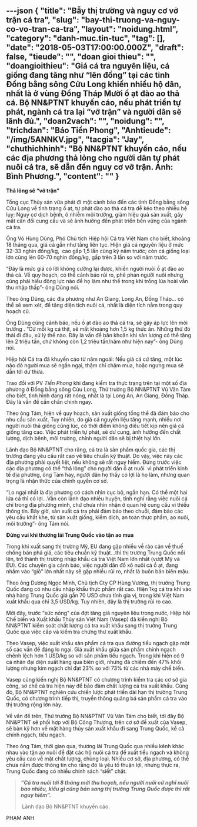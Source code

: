 ---json
{
    "title": "Bẫy thị trường và nguy cơ vỡ trận cá tra",
    "slug": "bay-thi-truong-va-nguy-co-vo-tran-ca-tra",
    "layout": "noidung.html",
    "category": "danh-muc.tin-tuc",
    "tag": [],
    "date": "2018-05-03T17:00:00.000Z",
    "draft": false,
    "tieude": "",
    "doan gioi thieu": "",
    "doangioithieu": "Giá cá tra nguyên liệu, cá giống đang tăng như “lên đồng” tại các tỉnh Đồng bằng sông Cửu Long khiến nhiều hộ dân, nhất là ở vùng Đồng Tháp Mười ồ ạt đào ao thả cá. Bộ NN&PTNT khuyến cáo, nếu phát triển tự phát, ngành cá tra lại “vỡ trận” và người dân sẽ lãnh đủ.",
    "doan2vach": "",
    "noidung": "",
    "trichdan": "Báo Tiền Phong",
    "Anhtieude": "/img/5ANNKV.jpg",
    "tacgia": "Jay",
    "chuthichhinh": "Bộ NN&PTNT khuyến cáo, nếu các địa phương thả lỏng cho người dân tự phát nuôi cá tra, sẽ dẫn đến nguy cơ vỡ trận. Ảnh: Bình Phương.",
    "__content__": ""
}
---
<p><span style="font-size:14px"><strong>Thả lỏng sẽ &ldquo;vỡ trận&rdquo;</strong></span></p>

<p><span style="font-size:14px">Tổng cục Thủy sản vừa ph&aacute;t đi một cảnh b&aacute;o đến c&aacute;c tỉnh Đồng bằng s&ocirc;ng Cửu Long về t&igrave;nh trạng ồ ạt, tự ph&aacute;t đ&agrave;o ao thả c&aacute; tra dễ k&eacute;o theo nhiều hệ lụy:&nbsp;Nguy cơ dịch bệnh, &ocirc; nhiễm m&ocirc;i trường, giảm hiệu quả sản xuất, g&acirc;y mất c&acirc;n đối cung cầu v&agrave; sẽ ảnh hưởng đến ph&aacute;t triển bền vững của ng&agrave;nh c&aacute; tra.</span></p>

<p><span style="font-size:14px">&Ocirc;ng V&otilde; H&ugrave;ng Dũng, Ph&oacute; Chủ tịch Hiệp hội C&aacute; tra Việt Nam cho biết, khoảng 18 th&aacute;ng qua, gi&aacute; c&aacute; gần như tăng li&ecirc;n tục. Hiện gi&aacute; c&aacute; nguy&ecirc;n liệu ở mức 32-33 ngh&igrave;n đồng/kg,&nbsp; cao gấp 1,5 lần c&ugrave;ng kỳ năm trước; c&ograve;n c&aacute; giống loại lớn cũng l&ecirc;n 60-70 ngh&igrave;n đồng/kg, gấp tr&ecirc;n 3 lần so với năm trước.</span></p>

<p><span style="font-size:14px">&ldquo;Đ&acirc;y l&agrave; mức gi&aacute; c&oacute; lời kh&ocirc;ng cưỡng lại được, khiến người nu&ocirc;i ồ ạt đ&agrave;o ao thả c&aacute;. Về quy hoạch, c&oacute; thể cảnh b&aacute;o rủi ro, ph&ecirc; ph&aacute;n người nu&ocirc;i nhưng cũng phải hiểu động lực n&agrave;o để họ l&agrave;m như thế trong khi trồng l&uacute;a ho&agrave;i vẫn thu nhập thấp&rdquo;- &ocirc;ng Dũng n&oacute;i.</span></p>

<p><span style="font-size:14px">Theo &ocirc;ng Dũng, c&aacute;c địa phương như An Giang, Long An, Đồng Th&aacute;p&hellip; c&oacute; thể sẽ xem x&eacute;t, để tăng diện t&iacute;ch nu&ocirc;i c&aacute;, nhất l&agrave; diện t&iacute;ch nằm trong quy hoạch cũ.</span></p>

<p><span style="font-size:14px">&Ocirc;ng Dũng cũng cảnh b&aacute;o, nếu ồ ạt đ&agrave;o ao thả c&aacute; tra, sẽ g&acirc;y &aacute;p lực l&ecirc;n m&ocirc;i trường . &ldquo;Cứ mỗi kg c&aacute; thịt, sẽ mất khoảng hơn 1,5 kg thức ăn. Những thứ đ&oacute; thải đi đ&acirc;u, xử l&yacute; thế n&agrave;o. Đ&acirc;y l&agrave; vấn đề băn khoăn khi sản lượng c&oacute; thể tăng l&ecirc;n 2 triệu tấn, chứ kh&ocirc;ng c&ograve;n 1,2 triệu tấn/năm như hiện nay&rdquo;- &ocirc;ng Dũng n&oacute;i.</span></p>

<p><span style="font-size:14px">Hiệp hội C&aacute; tra đ&atilde; khuyến c&aacute;o từ năm ngo&aacute;i: Nếu gi&aacute; c&aacute; cứ tăng, một l&uacute;c n&agrave;o đ&oacute; người mua sẽ ngần ngại, thậm ch&iacute; chậm mua, hoặc ngưng mua sẽ dẫn tới dư thừa.</span></p>

<p><span style="font-size:14px">Trao đổi với PV&nbsp;<em>Tiền Phong</em>&nbsp;khi đang kiểm tra thực trạng tr&ecirc;n tại một số địa phương ở Đồng bằng s&ocirc;ng Cửu Long, Thứ trưởng Bộ NN&amp;PTNT Vũ Văn T&aacute;m cho biết, t&igrave;nh h&igrave;nh đang rất n&oacute;ng, nhất l&agrave; tại Long An, An Giang, Đồng Th&aacute;p. Đ&acirc;y l&agrave; vấn đề cần chấn chỉnh ngay.</span></p>

<p><span style="font-size:14px">Theo &ocirc;ng T&aacute;m, hiện về quy hoạch, sản xuất giống tổng thể đ&atilde; đảm bảo cho nhu cầu sản xuất. Tuy nhi&ecirc;n, do gi&aacute; c&aacute; nguy&ecirc;n liệu tăng mạnh, nhiều nơi người nu&ocirc;i thả giống c&ugrave;ng l&uacute;c, c&oacute; thời điểm kh&ocirc;ng điều tiết kịp n&ecirc;n gi&aacute; c&aacute; giống tăng cao. Việc ph&aacute;t triển tự ph&aacute;t, sẽ dư cung, ảnh hưởng đến chất lượng, dịch bệnh, m&ocirc;i trường, ch&iacute;nh người d&acirc;n sẽ bị thiệt hại lớn.</span></p>

<p><span style="font-size:14px">L&atilde;nh đạo Bộ NN&amp;PTNT cho rằng, c&aacute; tra l&agrave; sản phẩm quốc gia, c&aacute;c thị trường đang y&ecirc;u cầu rất cao về ti&ecirc;u chuẩn kỹ thuật. Do vậy, việc n&agrave;y c&aacute;c địa phương phải quyết liệt, nếu kh&ocirc;ng sẽ rất nguy hiểm. Đứng trước việc c&aacute;c địa phương c&oacute; thể &ldquo;thả lỏng&rdquo; cho người d&acirc;n ồ ạt nu&ocirc;i &nbsp;v&igrave; ph&aacute;t triển kinh tế địa phương, &ocirc;ng T&aacute;m hay, người d&acirc;n họ thấy c&oacute; lợi l&agrave; họ l&agrave;m, nhưng quan trọng l&agrave; nhận thức của ch&iacute;nh quyền cơ sở.</span></p>

<p><span style="font-size:14px">&ldquo;Lo ngại nhất l&agrave; địa phương c&oacute; c&aacute;ch nh&igrave;n cục bộ, ngắn hạn. C&oacute; thể một hai lứa c&aacute; th&igrave; c&oacute; lợi&hellip;Vẫn c&ograve;n l&atilde;nh đạo nhiều huyện, tỉnh nghĩ rằng việc nu&ocirc;i c&aacute; chỉ trong địa phương m&igrave;nh, chứ chưa nh&igrave;n nhận ở quan hệ cung cầu v&igrave; thiếu th&ocirc;ng tin. B&acirc;y giờ, sản xuất c&aacute; tra phải đảm bảo theo chuỗi, đảm bảo c&aacute;c y&ecirc;u cầu khắt khe, từ sản xuất giống, kiểm dịch, an to&agrave;n thực phẩm, ao nu&ocirc;i, m&ocirc;i trường&rdquo;- &ocirc;ng T&aacute;m n&oacute;i.</span></p>

<p><span style="font-size:14px"><strong>Đừng vui khi&nbsp;</strong><strong>thương l&aacute;i Trung Quốc v&agrave;o tận ao mua</strong></span></p>

<p><span style="font-size:14px">Trong khi xuất sang thị trường Mỹ, EU đang gặp nhiều về r&agrave;o cản về thuế chống b&aacute;n ph&aacute; gi&aacute;, c&aacute;c ti&ecirc;u chuẩn kỹ thuật&hellip;th&igrave; thị trường Trung Quốc nổi l&ecirc;n, trở th&agrave;nh thị trường nhập khẩu c&aacute; tra Việt Nam lớn nhất (vượt Mỹ v&agrave; EU). C&aacute;c chuy&ecirc;n gia cảnh b&aacute;o, việc người d&acirc;n đổ x&ocirc; nu&ocirc;i c&aacute; ồ ạt, đang nhắm v&agrave;o &ldquo;giỏ&rdquo; lớn nhất n&agrave;y sẽ gặp nhiều rủi ro, nhất l&agrave; bu&ocirc;n b&aacute;n bi&ecirc;n mậu.</span></p>

<p><span style="font-size:14px">Theo&nbsp;&ocirc;ng Dương Ngọc Minh, Chủ tịch Cty CP H&ugrave;ng Vương, thị trường Trung Quốc đang c&oacute; nhu cầu nhập khẩu thực phẩm rất cao. Hiện 1kg c&aacute; tra khi v&agrave;o nh&agrave; h&agrave;ng Trung Quốc gi&aacute; gần 70 USD chưa t&iacute;nh gia vị, trong khi Việt Nam xuất khẩu qua chỉ 3,5 USD/kg. Tuy nhi&ecirc;n, đ&acirc;y l&agrave; thị trường rủi ro cao.</span></p>

<p><span style="font-size:14px">Mới đ&acirc;y, trước &ldquo;sức n&oacute;ng&rdquo; của đợt tăng gi&aacute; nguy&ecirc;n liệu trong nước, Hiệp hội Chế biến v&agrave; Xuất khẩu Thủy sản Việt Nam (Vasep) đ&atilde; kiến nghị Bộ NN&amp;PTNT kiểm so&aacute;t chất lượng c&aacute; tra xuất khẩu sang thị trường Trung Quốc qua việc cấp v&agrave; kiểm tra chứng thư xuất khẩu.</span></p>

<p><span style="font-size:14px">Theo Vasep, việc xuất khẩu sản phẩm c&aacute; tra qua đường tiểu ngạch gặp một số c&aacute;c vấn đề đ&aacute;ng lo ngại. Gi&aacute; xuất khẩu giữa sản phẩm ch&iacute;nh ngạch ch&ecirc;nh lệch hơn 1 USD/kg so với sản phẩm tiểu ngạch. Trong khi hiện c&oacute; 9 c&aacute; nh&acirc;n đại diện xuất h&agrave;ng qua bi&ecirc;n giới, nhưng đ&atilde; chiếm đến 47% khối lượng nhưng kim ngạch chỉ đạt 23% so với 73% từ c&aacute;c nh&agrave; m&aacute;y chế biến.</span></p>

<p><span style="font-size:14px">Vasep cũng kiến nghị Bộ NN&amp;PTNT c&oacute; chương tr&igrave;nh kiểm tra c&aacute;c cơ sở gia c&ocirc;ng, sơ chế c&aacute; tra hiện nay để bảo đảm chất lượng c&aacute; tra xuất khẩu. C&ugrave;ng đ&oacute;, Bộ NN&amp;PTNT nghi&ecirc;n cứu chiến lược ph&aacute;t triển d&agrave;i hạn thị trường Trung Quốc, c&oacute; chương tr&igrave;nh tiếp thị, truyền th&ocirc;ng quảng b&aacute; sản phẩm c&aacute; tra v&agrave;o thị trường rộng lớn n&agrave;y.</span></p>

<p><span style="font-size:14px">Về vấn đề tr&ecirc;n, Thứ trưởng Bộ NN&amp;PTNT Vũ Văn T&aacute;m cho biết, tới đ&acirc;y Bộ NN&amp;PTNT sẽ phối hợp với Bộ C&ocirc;ng Thương, tr&ecirc;n cơ sở đề xuất của Vasep, sẽ b&agrave;n kỹ hơn về mặt h&agrave;ng thủy sản xuất khẩu đi sang Trung Quốc, kể cả ch&iacute;nh ngạch, tiểu ngạch.</span></p>

<p><span style="font-size:14px">Theo &ocirc;ng T&aacute;m, thời gian qua, thương l&aacute;i Trung Quốc qua nhiều k&ecirc;nh kh&aacute;c nhau v&agrave;o tận ao nu&ocirc;i để đặt c&aacute;c hộ nu&ocirc;i c&aacute; tra để xuất tiểu ngạch v&agrave; kh&ocirc;ng y&ecirc;u cầu cao về mặt chất lượng, chủng loại. Nhiều cơ sở, địa phương, c&oacute; thể chưa nắm được th&ocirc;ng tin cho rằng đ&oacute; l&agrave; yếu tố thuận lợi, nhưng thực ra, Trung Quốc đang c&oacute; nhiều ch&iacute;nh s&aacute;ch &ldquo;siết&rdquo; chặt.</span></p>

<blockquote>
<p><span style="font-size:14px"><strong><em>&ldquo;C&aacute; tra nu&ocirc;i tới 8 th&aacute;ng mới thu hoạch, nếu người nu&ocirc;i cứ nghĩ nu&ocirc;i bao nhi&ecirc;u, kiểu g&igrave; cũng b&aacute;n sang thị trường Trung Quốc được th&igrave; rất nguy hiểm&rdquo;.&nbsp;&nbsp;&nbsp;&nbsp;&nbsp;&nbsp;&nbsp;</em></strong></span></p>

<p><span style="font-size:14px"><strong><em>&nbsp;</em></strong>L&atilde;nh đạo Bộ NN&amp;PTNT khuyến c&aacute;o.</span></p>
</blockquote>

<p><span style="font-size:14px">PHẠM ANH</span></p>
